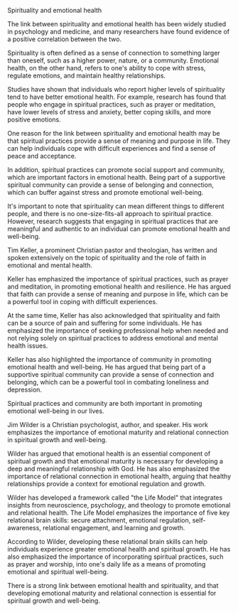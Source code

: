 Spirituality and emotional health

The link between spirituality and emotional health has been widely studied in psychology and
medicine, and many researchers have found evidence of a positive correlation between the two.

Spirituality is often defined as a sense of connection to something larger than oneself, such as a
higher power, nature, or a community. Emotional health, on the other hand, refers to one's ability
to cope with stress, regulate emotions, and maintain healthy relationships.

Studies have shown that individuals who report higher levels of spirituality tend to have better
emotional health. For example, research has found that people who engage in spiritual practices,
such as prayer or meditation, have lower levels of stress and anxiety, better coping skills, and
more positive emotions.

One reason for the link between spirituality and emotional health may be that spiritual practices
provide a sense of meaning and purpose in life. They can help individuals cope with difficult
experiences and find a sense of peace and acceptance.

In addition, spiritual practices can promote social support and community, which are important
factors in emotional health. Being part of a supportive spiritual community can provide a sense of
belonging and connection, which can buffer against stress and promote emotional well-being.

It's important to note that spirituality can mean different things to different people, and there is
no one-size-fits-all approach to spiritual practice. However, research suggests that engaging in
spiritual practices that are meaningful and authentic to an individual can promote emotional health
and well-being.

Tim Keller, a prominent Christian pastor and theologian, has written and spoken extensively on the
topic of spirituality and the role of faith in emotional and mental health.

Keller has emphasized the importance of spiritual practices, such as prayer and meditation, in
promoting emotional health and resilience. He has argued that faith can provide a sense of meaning
and purpose in life, which can be a powerful tool in coping with difficult experiences.

At the same time, Keller has also acknowledged that spirituality and faith can be a source of pain
and suffering for some individuals. He has emphasized the importance of seeking professional help
when needed and not relying solely on spiritual practices to address emotional and mental health
issues.

Keller has also highlighted the importance of community in promoting emotional health and
well-being. He has argued that being part of a supportive spiritual community can provide a sense
of connection and belonging, which can be a powerful tool in combating loneliness and depression.

Spiritual practices and community are both important in promoting emotional well-being in our
lives.

Jim Wilder is a Christian psychologist, author, and speaker. His work emphasizes the importance of
emotional maturity and relational connection in spiritual growth and well-being.

Wilder has argued that emotional health is an essential component of spiritual growth and that
emotional maturity is necessary for developing a deep and meaningful relationship with God. He has
also emphasized the importance of relational connection in emotional health, arguing that healthy
relationships provide a context for emotional regulation and growth.

Wilder has developed a framework called "the Life Model" that integrates insights from neuroscience,
psychology, and theology to promote emotional and relational health. The Life Model emphasizes the
importance of five key relational brain skills: secure attachment, emotional regulation,
self-awareness, relational engagement, and learning and growth.

According to Wilder, developing these relational brain skills can help individuals experience
greater emotional health and spiritual growth. He has also emphasized the importance of
incorporating spiritual practices, such as prayer and worship, into one's daily life as a means of
promoting emotional and spiritual well-being.

There is a strong link between emotional health and spirituality, and that developing emotional
maturity and relational connection is essential for spiritual growth and well-being.